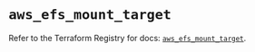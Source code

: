 # `aws_efs_mount_target`

Refer to the Terraform Registry for docs: [`aws_efs_mount_target`](https://registry.terraform.io/providers/hashicorp/aws/6.4.0/docs/resources/efs_mount_target).

